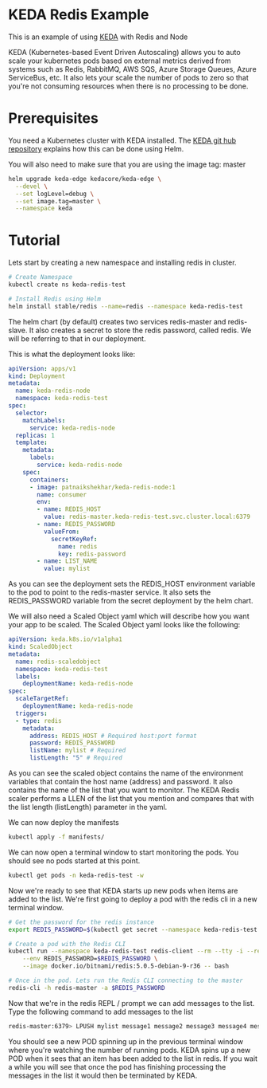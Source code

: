 # KEDA Redis Example

This is an example of using [KEDA](https://github.com/kedacore/keda) with Redis and Node

KEDA (Kubernetes-based Event Driven Autoscaling) allows you to auto scale your kubernetes pods based on external metrics derived from systems such as Redis, RabbitMQ, AWS SQS, Azure Storage Queues, Azure ServiceBus, etc. It also lets your scale the number of pods to zero so that you're not consuming resources when there is no processing to be done.

# Prerequisites
You need a Kubernetes cluster with KEDA installed. The [KEDA git hub repository](https://github.com/kedacore/keda) explains how this can be done using Helm.

You will also need to make sure that you are using the image tag: master
```sh
helm upgrade keda-edge kedacore/keda-edge \
  --devel \
  --set logLevel=debug \
  --set image.tag=master \
  --namespace keda
```

# Tutorial

Lets start by creating a new namespace and installing redis in cluster. 

```sh
# Create Namespace
kubectl create ns keda-redis-test

# Install Redis using Helm
helm install stable/redis --name=redis --namespace keda-redis-test
```

The helm chart (by default) creates two services redis-master and redis-slave. It also creates a secret to store the redis password, called redis. We will be referring to that in our deployment.

This is what the deployment looks like:
```yaml
apiVersion: apps/v1
kind: Deployment
metadata:
  name: keda-redis-node
  namespace: keda-redis-test
spec:
  selector:
    matchLabels:
      service: keda-redis-node
  replicas: 1
  template:
    metadata:
      labels:
        service: keda-redis-node
    spec:
      containers:
      - image: patnaikshekhar/keda-redis-node:1
        name: consumer
        env:
        - name: REDIS_HOST
          value: redis-master.keda-redis-test.svc.cluster.local:6379
        - name: REDIS_PASSWORD
          valueFrom:
            secretKeyRef:
              name: redis
              key: redis-password
        - name: LIST_NAME
          value: mylist
```

As you can see the deployment sets the REDIS_HOST environment variable to the pod to point to the redis-master service. It also sets the REDIS_PASSWORD variable from the secret deployment by the helm chart.

We will also need a Scaled Object yaml which will describe how you want your app to be scaled. The Scaled Object yaml looks like the following:

```yaml
apiVersion: keda.k8s.io/v1alpha1
kind: ScaledObject
metadata:
  name: redis-scaledobject
  namespace: keda-redis-test
  labels:
    deploymentName: keda-redis-node
spec:
  scaleTargetRef:
    deploymentName: keda-redis-node
  triggers:
  - type: redis
    metadata:
      address: REDIS_HOST # Required host:port format
      password: REDIS_PASSWORD
      listName: mylist # Required
      listLength: "5" # Required
```

As you can see the scaled object contains the name of the environment variables that contain the host name (address) and password. It also contains the name of the list that you want to monitor. The KEDA Redis scaler performs a LLEN of the list that you mention and compares that with the list length (listLength) parameter in the yaml.

We can now deploy the manifests

```sh
kubectl apply -f manifests/
```

We can now open a terminal window to start monitoring the pods. You should see no pods started at this point.

```sh
kubectl get pods -n keda-redis-test -w
```

Now we're ready to see that KEDA starts up new pods when items are added to the list. We're first going to deploy a pod with the redis cli in a new terminal window.

```sh
# Get the password for the redis instance
export REDIS_PASSWORD=$(kubectl get secret --namespace keda-redis-test redis -o jsonpath="{.data.redis-password}" | base64 --decode)

# Create a pod with the Redis CLI
kubectl run --namespace keda-redis-test redis-client --rm --tty -i --restart='Never' \
    --env REDIS_PASSWORD=$REDIS_PASSWORD \
    --image docker.io/bitnami/redis:5.0.5-debian-9-r36 -- bash

# Once in the pod. Lets run the Redis CLI connecting to the master
redis-cli -h redis-master -a $REDIS_PASSWORD
```

Now that we're in the redis REPL / prompt we can add messages to the list. Type the following command to add messages to the list

```sh
redis-master:6379> LPUSH mylist message1 message2 message3 message4 message5 message6
```

You should see a new POD spinning up in the previous terminal window where you're watching the number of running pods. KEDA spins up a new POD when it sees that an item has been added to the list in redis. If you wait a while you will see that once the pod has finishing processing the messages in the list it would then be terminated by KEDA.


